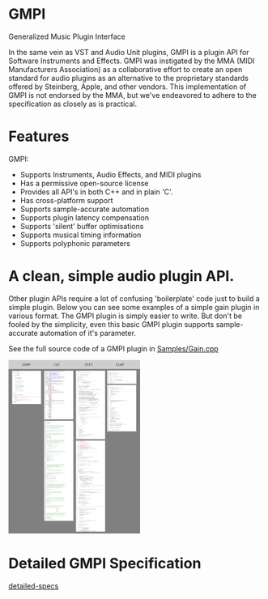 # GMPI
Generalized Music Plugin Interface

In the same vein as VST and Audio Unit plugins, GMPI is a plugin API for Software Instruments and Effects. GMPI was instigated by the MMA (MIDI Manufacturers Association) as a collaborative effort to create an open standard for audio plugins as an alternative to the proprietary standards offered by Steinberg, Apple, and other vendors. This implementation of GMPI is not endorsed by the MMA, but we've endeavored to adhere to the specification as closely as is practical.

# Features

GMPI:
* Supports Instruments, Audio Effects, and MIDI plugins
* Has a permissive open-source license
* Provides all API's in both C++ and in plain 'C'.
* Has cross-platform support
* Supports sample-accurate automation
* Supports plugin latency compensation
* Supports 'silent' buffer optimisations
* Supports musical timing information 
* Supports polyphonic parameters

# A clean, simple audio plugin API.

Other plugin APIs require a lot of confusing 'boilerplate' code just to build a simple plugin. Below you can see some examples of
 a simple gain plugin in various format. The GMPI plugin is simply easier to write.
 But don't be fooled by the simplicity, even this basic GMPI plugin supports sample-accurate automation of it's parameter.

 See the full source code of a GMPI plugin in [Samples/Gain.cpp](Samples/Gain/Gain.cpp)

<img src="Docs/plugin_api_complexity.png" width="260"/>

# Detailed GMPI Specification

[detailed-specs](Docs/GMPI_Specs.md)
